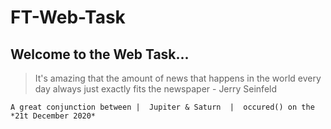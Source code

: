 # FT-Web-Task

## Welcome to the Web Task... 

>It's amazing that the amount of news that happens in the world every day always just exactly fits the newspaper - Jerry Seinfeld

```
A great conjunction between |  Jupiter & Saturn  |  occured() on the *21t December 2020*
```
